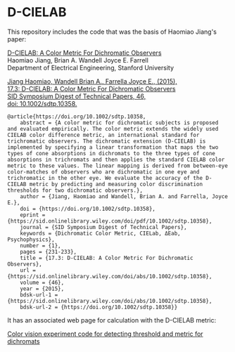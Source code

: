 D-CIELAB
=====================

This repository includes the code that was the basis of Haomiao Jiang's paper:

[D-CIELAB: A Color Metric For Dichromatic Observers](https://sid.onlinelibrary.wiley.com/doi/10.1002/sdtp.10358) <br>
Haomiao Jiang, Brian A. Wandell Joyce E. Farrell <br>
Department of Electrical Engineering, Stanford University <br>

[Jiang Haomiao, Wandell Brian A., Farrella Joyce E., (2015), <br> 17.3: D-CIELAB: A Color Metric For Dichromatic Observers <br> SID Symposium Digest of Technical Papers, 46, <br> doi: 10.1002/sdtp.10358.](https://sid.onlinelibrary.wiley.com/action/showCitFormats?doi=10.1002%2Fsdtp.10358&mobileUi=0)

```
@article{https://doi.org/10.1002/sdtp.10358,
	abstract = {A color metric for dichromatic subjects is proposed and evaluated empirically. The color metric extends the widely used CIELAB color difference metric, an international standard for trichromatic observers. The dichromatic extension (D-CIELAB) is implemented by specifying a linear transformation that maps the two types of cone absorptions in dichromats to the three types of cone absorptions in trichromats and then applies the standard CIELAB color metric to these values. The linear mapping is derived from between-eye color-matches of observers who are dichromatic in one eye and trichromatic in the other eye. We evaluate the accuracy of the D-CIELAB metric by predicting and measuring color discrimination thresholds for two dichromatic observers.},
	author = {Jiang, Haomiao and Wandell, Brian A. and Farrella, Joyce E.},
	doi = {https://doi.org/10.1002/sdtp.10358},
	eprint = {https://sid.onlinelibrary.wiley.com/doi/pdf/10.1002/sdtp.10358},
	journal = {SID Symposium Digest of Technical Papers},
	keywords = {Dichromatic Color Metric, CIELab, ΔEab, Psychophysics},
	number = {1},
	pages = {231-233},
	title = {17.3: D-CIELAB: A Color Metric For Dichromatic Observers},
	url = {https://sid.onlinelibrary.wiley.com/doi/abs/10.1002/sdtp.10358},
	volume = {46},
	year = {2015},
	bdsk-url-1 = {https://sid.onlinelibrary.wiley.com/doi/abs/10.1002/sdtp.10358},
	bdsk-url-2 = {https://doi.org/10.1002/sdtp.10358}}
```

It has an associated web page for calculation with the D-CIELAB metric:

[Color vision experiment code for detecting threshold and metric for dichromats
](http://hjiang36.github.io/D-CIELAB/dCIELAB.html)

